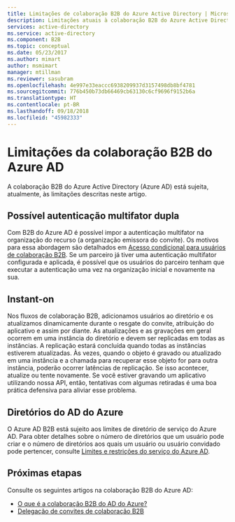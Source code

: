 ```yaml
---
title: Limitações de colaboração B2B do Azure Active Directory | Microsoft Docs
description: Limitações atuais à colaboração B2B do Azure Active Directory
services: active-directory
ms.service: active-directory
ms.component: B2B
ms.topic: conceptual
ms.date: 05/23/2017
ms.author: mimart
author: msmimart
manager: mtillman
ms.reviewer: sasubram
ms.openlocfilehash: 4e997e33eaccc6938209937d3157498db8bf4781
ms.sourcegitcommit: 776b450b73db66469cb63130c6cf9696f9152b6a
ms.translationtype: HT
ms.contentlocale: pt-BR
ms.lasthandoff: 09/18/2018
ms.locfileid: "45982333"
---
```

# <a name="limitations-of-azure-ad-b2b-collaboration"></a>Limitações da colaboração B2B do Azure AD
A colaboração B2B do Azure Active Directory (Azure AD) está sujeita, atualmente, às limitações descritas neste artigo.

## <a name="possible-double-multi-factor-authentication"></a>Possível autenticação multifator dupla
Com B2B do Azure AD é possível impor a autenticação multifator na organização do recurso (a organização emissora do convite). Os motivos para essa abordagem são detalhados em [Acesso condicional para usuários de colaboração B2B](conditional-access.md). Se um parceiro já tiver uma autenticação multifator configurada e aplicada, é possível que os usuários do parceiro tenham que executar a autenticação uma vez na organização inicial e novamente na sua.

## <a name="instant-on"></a>Instant-on
Nos fluxos de colaboração B2B, adicionamos usuários ao diretório e os atualizamos dinamicamente durante o resgate do convite, atribuição do aplicativo e assim por diante. As atualizações e as gravações em geral ocorrem em uma instância do diretório e devem ser replicadas em todas as instâncias. A replicação estará concluída quando todas as instâncias estiverem atualizadas. Às vezes, quando o objeto é gravado ou atualizado em uma instância e a chamada para recuperar esse objeto for para outra instância, poderão ocorrer latências de replicação. Se isso acontecer, atualize ou tente novamente. Se você estiver gravando um aplicativo utilizando nossa API, então, tentativas com algumas retiradas é uma boa prática defensiva para aliviar esse problema.

## <a name="azure-ad-directories"></a>Diretórios do AD do Azure
O Azure AD B2B está sujeito aos limites de diretório de serviço do Azure AD. Para obter detalhes sobre o número de diretórios que um usuário pode criar e o número de diretórios aos quais um usuário ou usuário convidado pode pertencer, consulte [Limites e restrições do serviço do Azure AD](https://docs.microsoft.com/azure/active-directory/users-groups-roles/directory-service-limits-restrictions).

## <a name="next-steps"></a>Próximas etapas

Consulte os seguintes artigos na colaboração B2B do Azure AD:

- [O que é a colaboração B2B do AD do Azure?](what-is-b2b.md)
- [Delegação de convites de colaboração B2B](delegate-invitations.md)

